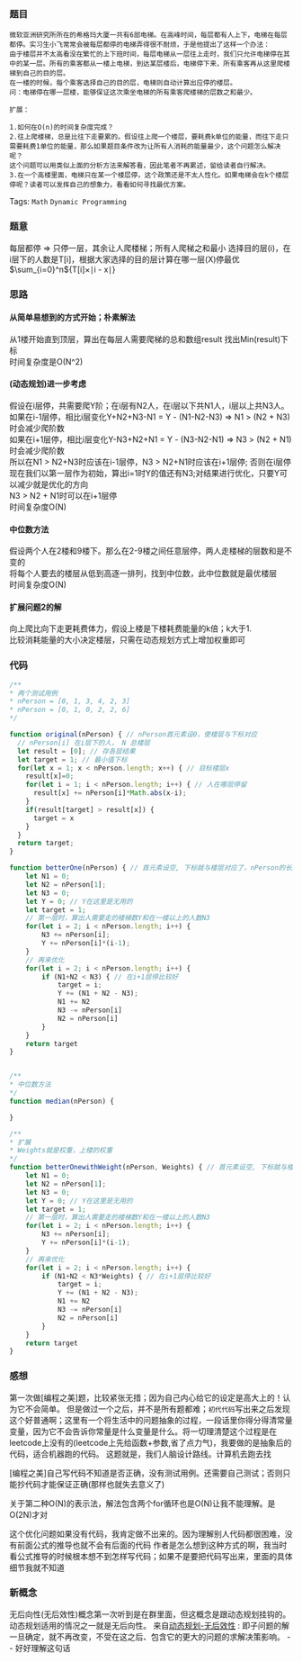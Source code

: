 ### 题目
```
微软亚洲研究所所在的希格玛大厦一共有6部电梯。在高峰时间，每层都有人上下，电梯在每层都停。实习生小飞常常会被每层都停的电梯弄得很不耐烦，于是他提出了这样一个办法：
由于楼层并不太高看没在繁忙的上下班时间，每层电梯从一层往上走时，我们只允许电梯停在其中的某一层。所有的乘客都从一楼上电梯，到达某层楼后，电梯停下来，所有乘客再从这里爬楼梯到自己的目的层。
在一楼的时候，每个乘客选择自己的目的层，电梯则自动计算出应停的楼层。
问：电梯停在哪一层楼，能够保证这次乘坐电梯的所有乘客爬楼梯的层数之和最少。

扩展：

1.如何在O(n)的时间复杂度完成？
2.往上爬楼梯，总是比往下走要累的。假设往上爬一个楼层，要耗费k单位的能量，而往下走只需要耗费1单位的能量，那么如果题目条件改为让所有人消耗的能量最少，这个问题怎么解决呢？
这个问题可以用类似上面的分析方法来解答看，因此笔者不再累述，留给读者自行解决。
3.在一个高楼里面，电梯只在某一个楼层停，这个政策还是不太人性化。如果电梯会在k个楼层停呢？读者可以发挥自己的想象力，看看如何寻找最优方案。
```

Tags: `Math` `Dynamic Programming`

### 题意
每层都停 => 只停一层，其余让人爬楼梯；所有人爬梯之和最小 
选择目的层(i)，在i层下的人数是T[i]，根据大家选择的目的层计算在哪一层(X)停最优 
$\sum_{i=0}^n$$\lbrace$T[i]$\times$$\mid$i - x$\mid$$\rbrace$ 

### 思路 
#### 从简单易想到的方式开始；朴素解法 
从1楼开始直到顶层，算出在每层人需要爬梯的总和数组result 
找出Min(result)下标  
时间复杂度是O(N^2)  

#### (动态规划)进一步考虑 
假设在i层停，共需要爬Y阶；在i层有N2人，在i层以下共N1人，i层以上共N3人。  
如果在i-1层停，相比i层变化Y+N2+N3-N1 = Y - (N1-N2-N3) => N1 > (N2 + N3)时会减少爬阶数  
如果在i+1层停，相比i层变化Y-N3+N2+N1 = Y - (N3-N2-N1) => N3 > (N2 + N1)时会减少爬阶数  
所以在N1 > N2+N3时应该在i-1层停，N3 > N2+N1时应该在i+1层停; 否则在i层停  
现在我们以第一层作为初始，算出i=1时Y的值还有N3;对结果进行优化，只要Y可以减少就是优化的方向  
N3 > N2 + N1时可以在i+1层停  
时间复杂度O(N)

#### 中位数方法
假设两个人在2楼和9楼下。那么在2-9楼之间任意层停，两人走楼梯的层数和是不变的  
将每个人要去的楼层从低到高逐一排列，找到中位数，此中位数就是最优楼层  
时间复杂度O(N)

#### 扩展问题2的解
向上爬比向下走更耗费体力，假设上楼是下楼耗费能量的k倍；k大于1.  
比较消耗能量的大小决定楼层，只需在动态规划方式上增加权重即可

### 代码
```js
/**
* 两个测试用例
* nPerson = [0, 1, 3, 4, 2, 3]
* nPerson = [0, 1, 0, 2, 2, 6]
*/

function original(nPerson) { // nPerson首元素设0，使楼层与下标对应
  // nPerson[i] 在i层下的人， N 总楼层
  let result = [0]; // 存各层结果
  let target = 1; // 最小值下标
  for(let x = 1; x < nPerson.length; x++) { // 目标楼层x
    result[x]=0;
    for(let i = 1; i < nPerson.length; i++) { // 人在哪层停留
      result[x] += nPerson[i]*Math.abs(x-i);
    }
    if(result[target] > result[x]) {
      target = x
    }
  }
  return target;
}

function betterOne(nPerson) { // 首元素设空, 下标就与楼层对应了，nPerson的长度-1就是楼层数
    let N1 = 0;
    let N2 = nPerson[1];
    let N3 = 0;
    let Y = 0; // Y在这里是无用的
    let target = 1;
    // 第一层时，算出人需要走的楼梯数Y和在一楼以上的人数N3
    for(let i = 2; i < nPerson.length; i++) {
        N3 += nPerson[i];
        Y += nPerson[i]*(i-1);
    }
    // 再来优化
    for(let i = 2; i < nPerson.length; i++) {
        if (N1+N2 < N3) { // 在i+1层停比较好
            target = i;
            Y += (N1 + N2 - N3);
            N1 += N2
            N3 -= nPerson[i]
            N2 = nPerson[i]
        }
    }
    return target
}


/**
* 中位数方法
*/
function median(nPerson) {

}

/**
* 扩展
* Weights就是权重，上楼的权重
*/
function betterOnewithWeight(nPerson, Weights) { // 首元素设空, 下标就与楼层对应了，nPerson的长度-1就是楼层数
    let N1 = 0;
    let N2 = nPerson[1];
    let N3 = 0;
    let Y = 0; // Y在这里是无用的
    let target = 1;
    // 第一层时，算出人需要走的楼梯数Y和在一楼以上的人数N3
    for(let i = 2; i < nPerson.length; i++) {
        N3 += nPerson[i];
        Y += nPerson[i]*(i-1);
    }
    // 再来优化
    for(let i = 2; i < nPerson.length; i++) {
        if (N1+N2 < N3*Weights) { // 在i+1层停比较好
            target = i;
            Y += (N1 + N2 - N3);
            N1 += N2
            N3 -= nPerson[i]
            N2 = nPerson[i]
        }
    }
    return target
}
```

### 感想
第一次做[编程之美]题，比较紧张无措；因为自己内心给它的设定是高大上的！认为它不会简单。
但是做过一个之后，并不是所有题都难；`初代代码`写出来之后发现这个好普通啊；这里有一个将生活中的问题抽象的过程，一段话里你得分得清常量变量，因为它不会告诉你常量是什么变量是什么。将一切理清楚这个过程是在leetcode上没有的(leetcode上先给函数+参数,省了点力气)，我要做的是抽象后的代码，适合机器跑的代码。
这题就是，我们人脑设计路线。计算机去跑去找

[编程之美]自己写代码不知道是否正确，没有测试用例。还需要自己测试；否则只能抄代码才能保证正确(那样也就失去意义了)

关于第二种O(N)的表示法，解法包含两个for循环也是O(N)让我不能理解。是O(2N)才对

这个优化问题如果没有代码，我肯定做不出来的。因为理解别人代码都很困难，没有前面公式的推导也就不会有后面的代码
作者是怎么想到这种方式的啊，我当时看公式推导的时候根本想不到怎样写代码；如果不是要把代码写出来，里面的具体细节我就不知道


### 新概念
无后向性(无后效性)概念第一次听到是在群里面，但这概念是跟动态规划挂钩的。动态规划适用的情况之一就是无后向性。
来自[动态规划-无后效性](https://zh.wikipedia.org/wiki/%E5%8A%A8%E6%80%81%E8%A7%84%E5%88%92#%E9%80%82%E7%94%A8%E6%83%85%E5%86%B5)
: 即子问题的解一旦确定，就不再改变，不受在这之后、包含它的更大的问题的求解决策影响。 -- 好好理解这句话

